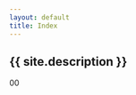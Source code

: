 ```yaml
---
layout: default
title: Index
---
```


  <article class="post index" role="article">
  <h1 class="post-title">{{ site.description }}</h1>
  </article>

00
